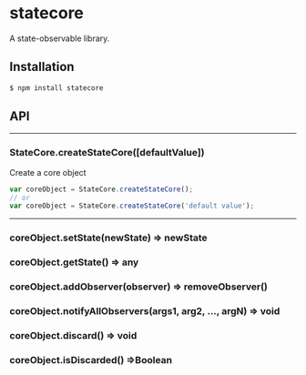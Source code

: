 # statecore
A state-observable library.

## Installation

```bash
$ npm install statecore
```

## API

----------

### StateCore.<strong>createStateCore([defaultValue])</strong>

Create a core object

```JavaScript
var coreObject = StateCore.createStateCore();
// or
var coreObject = StateCore.createStateCore('default value');
```

----------
### coreObject.<strong>setState(newState)</strong> => newState
### coreObject.<strong>getState()</strong> => any
### coreObject.<strong>addObserver(observer)</strong> => removeObserver()
### coreObject.<strong>notifyAllObservers(args1, arg2, ..., argN)</strong> => void
### coreObject.<strong>discard()</strong> => void
### coreObject.<strong>isDiscarded()</strong> =>Boolean
